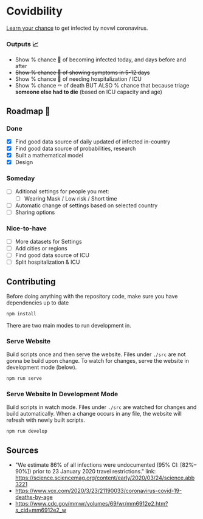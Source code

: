 # Covidbility
<a href="https://bartaxyz.github.io/covidbility/">Learn your chance</a> to get infected by novwl coronavirus.

### Outputs 📈
- Show % chance 🦠 of becoming infected today, and days before and after
- ~~Show % chance 🤒 of showing symptoms in 5-12 days~~
- Show % chance 🏥 of needing hospitalization / ICU
- Show % chance ⚰️ of death BUT ALSO % chance that because triage **someone else had to die** (based on ICU capacity and age)

## Roadmap 🚀
### Done
- [x] Find good data source of daily updated of infected in-country 
- [x] Find good data source of probabilities, research
- [x] Built a mathematical model
- [x] Design

### Someday
- [ ] Aditional settings for people you met: 
  - [ ] Wearing Mask / Low risk / Short time
- [ ] Automatic change of settings based on selected country
- [ ] Sharing options

### Nice-to-have
- [ ] More datasets for Settings
- [ ] Add cities or regions
- [ ] Find good data source of ICU
- [ ] Split hospitalization & ICU

## Contributing

Before doing anything with the repository code, make sure you have dependencies up to date

```bash
npm install
```

There are two main modes to run development in.

### Serve Website

Build scripts once and then serve the website. Files under `./src` are not gonna be build upon change. To watch for changes, serve the website in development mode (below).

```bash
npm run serve
```

### Serve Website In Development Mode

Build scripts in watch mode. Files under `./src` are watched for changes and build automatically. When a change occurs in any file, the website will refresh with newly built scripts.

```bash
npm run develop
```




## Sources
- "We estimate 86% of all infections were undocumented (95% CI: [82%–90%]) prior to 23 January 2020 travel restrictions." link: https://science.sciencemag.org/content/early/2020/03/24/science.abb3221
- https://www.vox.com/2020/3/23/21190033/coronavirus-covid-19-deaths-by-age
- https://www.cdc.gov/mmwr/volumes/69/wr/mm6912e2.htm?s_cid=mm6912e2_w

